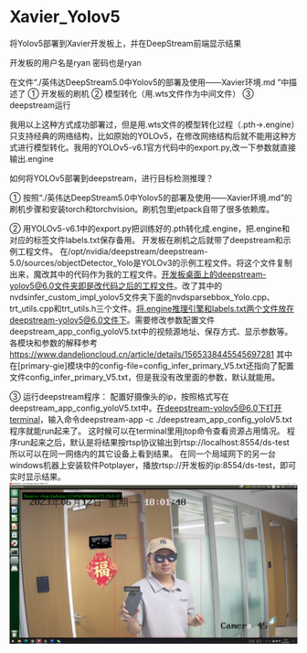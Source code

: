 # Xavier_Yolov5
将Yolov5部署到Xavier开发板上，并在DeepStream前端显示结果

开发板的用户名是ryan  密码也是ryan

在文件“./英伟达DeepStream5.0中Yolov5的部署及使用——Xavier环境.md ”中描述了
①	开发板的刷机
②	模型转化（用.wts文件作为中间文件）
③	deepstream运行

我用以上这种方式成功部署过，但是用.wts文件的模型转化过程（.pth→.engine）只支持经典的网络结构，比如原始的YOLOv5，在修改网络结构后就不能用这种方式进行模型转化。我用的YOLOv5-v6.1官方代码中的export.py,改一下参数就直接输出.engine
 

如何将YOLOv5部署到deepstream，进行目标检测推理？

①	按照“./英伟达DeepStream5.0中Yolov5的部署及使用——Xavier环境.md”的刷机步骤和安装torch和torchvision。刷机包里jetpack自带了很多依赖库。


②	用YOLOv5-v6.1中的export.py把训练好的.pth转化成.engine，把.engine和对应的标签文件labels.txt保存备用。
开发板在刷机之后就带了deepstream和示例工程文件。
在/opt/nvidia/deepstream/deepstream-5.0/sources/objectDetector_Yolo是YOLOv3的示例工程文件。将这个文件复制出来，魔改其中的代码作为我的工程文件。开发板桌面上的deepstream-yolov5@6.0文件夹即是改代码之后的工程文件。改了其中的nvdsinfer_custom_impl_yolov5文件夹下面的nvdsparsebbox_Yolo.cpp、trt_utils.cpp和trt_utils.h三个文件。将.engine推理引擎和labels.txt两个文件放在deepstream-yolov5@6.0文件下。需要修改参数配置文件deepstream_app_config_yoloV5.txt中的视频源地址、保存方式、显示参数等。各模块和参数的解释参考
https://www.dandelioncloud.cn/article/details/1565338445545697281 其中在[primary-gie]模块中的config-file=config_infer_primary_V5.txt还指向了配置文件config_infer_primary_V5.txt，但是我没有改里面的参数，默认就能用。


③	运行deepstream程序：
配置好摄像头的ip，按照格式写在deepstream_app_config_yoloV5.txt中。在deepstream-yolov5@6.0下打开terminal，输入命令deepstream-app -c ./deepstream_app_config_yoloV5.txt     程序就能run起来了。
这时候可以在terminal里用jtop命令查看资源占用情况。
程序run起来之后，默认是将结果按rtsp协议输出到rtsp://localhost:8554/ds-test   所以可以在同一网络内的其它设备上看到结果。   在同一个局域网下的另一台windows机器上安装软件Potplayer，播放rtsp://开发板的ip:8554/ds-test，即可实时显示结果。
![image](https://github.com/seamasZ/Xavier_Yolov5/blob/main/Inkedpic.jpg)
